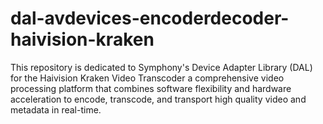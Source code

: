 # dal-avdevices-encoderdecoder-haivision-kraken
This repository is dedicated to Symphony's Device Adapter Library (DAL) for the Haivision Kraken Video Transcoder a comprehensive video processing platform that combines software flexibility and hardware acceleration to encode, transcode, and transport high quality video and metadata in real-time.
